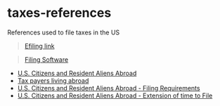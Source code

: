 # taxes-references
References used to file taxes in the US

> [Efiling link](https://www.irs.gov/filing)

> [Filing Software](https://www.irs.gov/filing/free-file-do-your-federal-taxes-for-free)

- [U.S. Citizens and Resident Aliens Abroad](https://www.irs.gov/individuals/international-taxpayers/us-citizens-and-resident-aliens-abroad)
- [Tax payers living abroad](https://www.irs.gov/individuals/international-taxpayers/taxpayers-living-abroad)
- [U.S. Citizens and Resident Aliens Abroad - Filing Requirements](https://www.irs.gov/individuals/international-taxpayers/us-citizens-and-resident-aliens-abroad-filing-requirements)
- [U.S. Citizens and Resident Aliens Abroad - Extension of time to File](https://www.irs.gov/individuals/international-taxpayers/us-citizens-and-resident-aliens-abroad-extensions-of-time-to-file)
